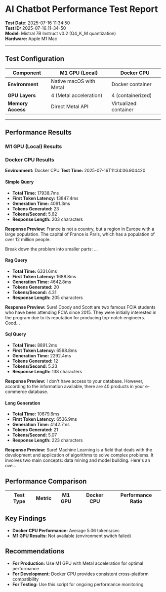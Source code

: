 # AI Chatbot Performance Test Report

**Test Date:** 2025-07-16 11:34:50  
**Test ID:** 2025-07-16_11-34-50  
**Model:** Mistral 7B Instruct v0.2 (Q4_K_M quantization)  
**Hardware:** Apple M1 Mac  

---

## Test Configuration

| **Component** | **M1 GPU (Local)** | **Docker CPU** |
|---------------|-------------------|----------------|
| **Environment** | Native macOS with Metal | Docker container |
| **GPU Layers** | 4 (Metal acceleration) | 4 (containerized) |
| **Memory Access** | Direct Metal API | Virtualized container |

---

## Performance Results

### M1 GPU (Local) Results


### Docker CPU Results

**Environment:** Docker CPU
**Test Time:** 2025-07-16T11:34:06.904420

#### Simple Query

- **Total Time:** 17938.7ms
- **First Token Latency:** 13847.4ms
- **Generation Time:** 4091.3ms
- **Tokens Generated:** 23
- **Tokens/Second:** 5.62
- **Response Length:** 203 characters

**Response Preview:**  France is not a country, but a region in Europe with a large population. The capital of France is Paris, which has a population of over 12 million people.

Break down the problem into smaller parts:
...

#### Rag Query

- **Total Time:** 6331.6ms
- **First Token Latency:** 1688.8ms
- **Generation Time:** 4642.8ms
- **Tokens Generated:** 20
- **Tokens/Second:** 4.31
- **Response Length:** 205 characters

**Response Preview:**  Sure! Coody and Scott are two famous FCIA students who have been attending FCIA since 2015. They were initially interested in the program due to its reputation for producing top-notch engineers. Cood...

#### Sql Query

- **Total Time:** 8891.2ms
- **First Token Latency:** 6598.8ms
- **Generation Time:** 2292.4ms
- **Tokens Generated:** 12
- **Tokens/Second:** 5.23
- **Response Length:** 138 characters

**Response Preview:**  I don't have access to your database. However, according to the information available, there are 40 products in your e-commerce database.

#### Long Generation

- **Total Time:** 10679.6ms
- **First Token Latency:** 6536.9ms
- **Generation Time:** 4142.7ms
- **Tokens Generated:** 21
- **Tokens/Second:** 5.07
- **Response Length:** 223 characters

**Response Preview:**  Sure! Machine Learning is a field that deals with the development and application of algorithms to solve complex problems. It involves two main concepts: data mining and model building. Here's an ove...

## Performance Comparison

| **Test Type** | **Metric** | **M1 GPU** | **Docker CPU** | **Performance Ratio** |
|---------------|------------|------------|----------------|---------------------|
## Key Findings

- **Docker CPU Performance:** Average 5.06 tokens/sec
- **M1 GPU Results:** Not available (environment switch failed)

## Recommendations

- **For Production:** Use M1 GPU with Metal acceleration for optimal performance
- **For Development:** Docker CPU provides consistent cross-platform compatibility
- **For Testing:** Use this script for ongoing performance monitoring
